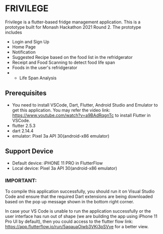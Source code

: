 # FRIVILEGE

Frivilege is a flutter-based fridge management application. This is a prototype built for Monash Hackathon 2021 Round 2. The prototype includes 
- Login and Sign Up
- Home Page
- Notification
- Suggested Recipe based on the food list in the refridgerator
- Receipt and Food Scanning to detect food life span
- Foods in the user's refridgerator
- - Life Span Analysis

## Prerequisites
- You need to install VSCode, Dart, Flutter, Android Studio and Emulator to get this application. You may refer the video link: https://www.youtube.com/watch?v=a9BAdRqgnTc to install Flutter in VSCode.
- flutter 2.5.3 
- dart 2.14.4
- emulator: Pixel 3a API 30(android-x86 emulator)

## Support Device
- Default device: iPHONE 11 PRO in FlutterFlow
- Local device: Pixel 3a API 30(android-x86 emulator)

### IMPORTANT:

To compile this application successfully, you should run it on Visual Studio Code and ensure that the required Dart extensions are being downloaded based on the pop up message shown in the bottom right corner.

In case your VS Code is unable to run the application successfully or the user interface has run out of shape (we are building the app using iPhone 11 Pro UI by default), then you could access to the flutter flow link: https://app.flutterflow.io/run/5aqauaOiwb3VKj3pSVye for a better view.
